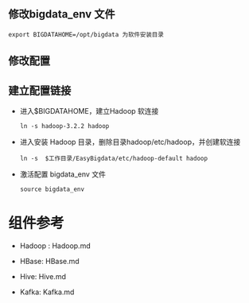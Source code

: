 ## 修改bigdata_env 文件

```
export BIGDATAHOME=/opt/bigdata 为软件安装目录
```

## 修改配置

## 建立配置链接

- 进入$BIGDATAHOME，建立Hadoop 软连接

  ```
  ln -s hadoop-3.2.2 hadoop
  ```
  
- 进入安装 Hadoop 目录，删除目录hadoop/etc/hadoop，并创建软连接 
  ```
  ln -s  $工作目录/EasyBigdata/etc/hadoop-default hadoop
  ```
  
- 激活配置 bigdata_env 文件
  ```
  source bigdata_env
  ```
  

# 组件参考

- Hadoop : Hadoop.md

- HBase: HBase.md

- Hive: Hive.md

- Kafka: Kafka.md

